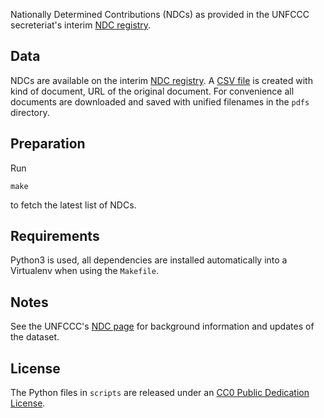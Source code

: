 Nationally Determined Contributions (NDCs) as provided in the UNFCCC
secreteriat's interim
[NDC registry](http://www4.unfccc.int/ndcregistry/Pages/Home.aspx).

## Data

NDCs are available on the interim [NDC registry](http://www4.unfccc.int/ndcregistry/Pages/Home.aspx).
A [CSV file](data/ndcs.csv) is created with kind of document, URL of the
original document. For convenience all documents are downloaded and saved with
unified filenames in the `pdfs` directory.

## Preparation

Run

    make

to fetch the latest list of NDCs.

## Requirements

Python3 is used, all dependencies are installed automatically into a Virtualenv
when using the `Makefile`.

## Notes

See the UNFCCC's [NDC page](http://unfccc.int/focus/ndc_registry/items/9433.php)
for background information and updates of the dataset.

## License

The Python files in `scripts` are released under an
[CC0 Public Dedication License](https://creativecommons.org/publicdomain/zero/1.0/).
